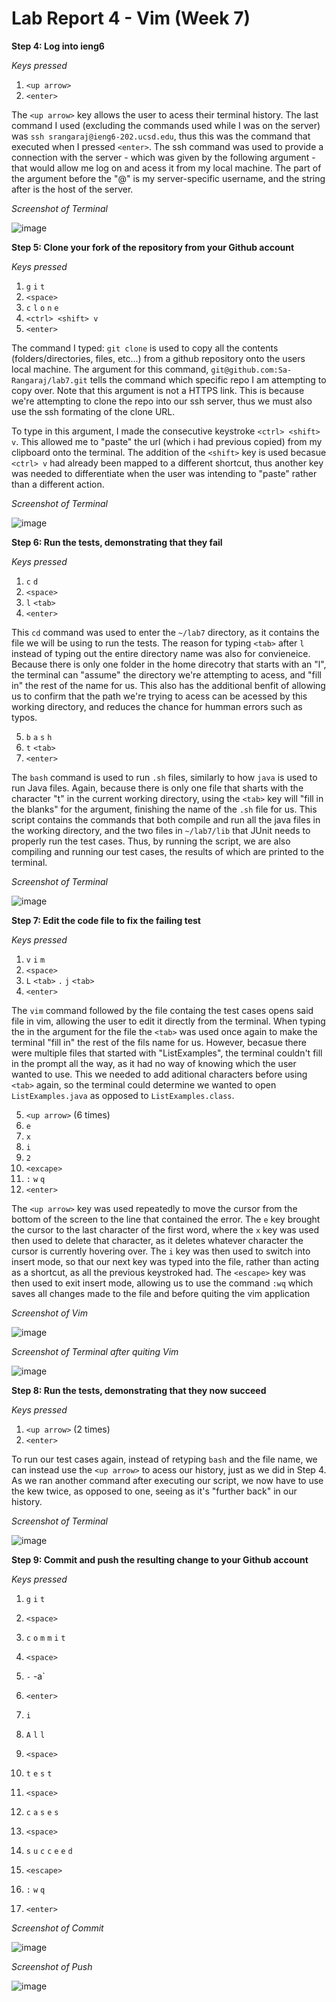 # Lab Report 4 - Vim (Week 7)

**Step 4: Log into ieng6**

*Keys pressed* 
1. `<up arrow>`
2. `<enter>`

The `<up arrow>` key allows the user to acess their terminal history. The last command I used (excluding the commands used while I was on the server) was `ssh srangaraj@ieng6-202.ucsd.edu`, thus this was the command that executed when I pressed `<enter>`. The ssh command was used to provide a connection with the server - which was given by the following argument - that would allow me log on and acess it from my local machine. The part of the argument before the "@" is my server-specific username, and the string after is the host of the server. 

*Screenshot of Terminal* 

![image](https://github.com/Sa-Rangaraj/cse15l-lab-reports/assets/158000497/f5e02f6a-2230-41b3-8c9e-ad6b330f2454)



**Step 5: Clone your fork of the repository from your Github account**

*Keys pressed*  
1. `g` `i` `t`
2. `<space>`
3. `c` `l` `o` `n` `e`
4. `<ctrl> <shift> v`
5. `<enter>`

The command I typed: `git clone` is used to copy all the contents (folders/directories, files, etc...) from a github repository onto the users local machine. The argument for this command, `git@github.com:Sa-Rangaraj/lab7.git` tells the command which specific repo I am attempting to copy over. Note that this argument is not a HTTPS link. This is because we're attempting to clone the repo into our ssh server, thus we must also use the ssh formating of the clone URL.

To type in this argument, I made the consecutive keystroke `<ctrl> <shift> v`. This allowed me to "paste" the url (which i had previous copied) from my clipboard onto the terminal. The addition of the `<shift>` key is used becasue `<ctrl> v` had already been mapped to a different shortcut, thus another key was needed to differentiate when the user was intending to "paste" rather than a different action. 

*Screenshot of Terminal* 

![image](https://github.com/Sa-Rangaraj/cse15l-lab-reports/assets/158000497/98919d94-cb3f-403d-bb73-d19b4996acff)



**Step 6: Run the tests, demonstrating that they fail**

*Keys pressed*
1. `c` `d`
2. `<space>`
3. `l` `<tab>`
4. `<enter>`

This `cd` command was used to enter the `~/lab7` directory, as it contains the file we will be using to run the tests. The reason for typing `<tab>` after `l` instead of typing out the entire directory name was also for convieneice. Because there is only one folder in the home direcotry that starts with an "l", the terminal can "assume" the directory we're attempting to acess, and "fill in" the rest of the name for us. This also has the additional benfit of allowing us to confirm that the path we're trying to acess can be acessed by this working directory, and reduces the chance for humman errors such as typos. 

5. `b` `a` `s` `h` 
6. `t` `<tab>`
8. `<enter>`

The `bash` command is used to run `.sh` files, similarly to how `java` is used to run Java files. Again, because there is only one file that sharts with the character "t" in the current working directory, using the `<tab>` key will "fill in the blanks" for the argument, finishing the name of the `.sh` file for us. This script contains the commands that both compile and run all the java files in the working directory, and the two files in `~/lab7/lib` that JUnit needs to properly run the test cases. Thus, by running the script, we are also compiling and running our test cases, the results of which are printed to the terminal. 

*Screenshot of Terminal* 

![image](https://github.com/Sa-Rangaraj/cse15l-lab-reports/assets/158000497/3adcc61f-cda6-440b-9512-160edca42a60)




**Step 7: Edit the code file to fix the failing test**

*Keys pressed*
1. `v` `i` `m`
2. `<space>`
3. `L` `<tab>` `.` `j` `<tab>`
4. `<enter>`

The `vim` command followed by the file containg the test cases opens said file in vim, allowing the user to edit it directly from the terminal. When typing the in the argument for the file the `<tab>` was used once again to make the terminal "fill in" the rest of the fils name for us. However, becasue there were multiple files that started with "ListExamples", the terminal couldn't fill in the prompt all the way, as it had no way of knowing which the user wanted to use. This we needed to add aditional characters before using `<tab>` again, so the terminal could determine we wanted to open `ListExamples.java` as opposed to `ListExamples.class`.

5. `<up arrow>` (6 times)
6. `e`
7. `x`
8. `i`
9. `2`
10. `<excape>`
11. `:` `w` `q`
12. `<enter>`

The `<up arrow>` key was used repeatedly to move the cursor from the bottom of the screen to the line that contained the error. The `e` key brought the cursor to the last character of the first word, where the `x` key was used then used to delete that character, as it deletes whatever character the cursor is currently hovering over. The `i` key was then used to switch into insert mode, so that our next key was typed into the file, rather than acting as a shortcut, as all the previous keystroked had. The `<escape>` key was then used to exit insert mode, allowing us to use the command `:wq` which saves all changes made to the file and before quiting the vim application

*Screenshot of Vim* 

![image](https://github.com/Sa-Rangaraj/cse15l-lab-reports/assets/158000497/9b5866cb-cf84-4fb4-931f-157a7e198d77)

*Screenshot of Terminal after quiting Vim* 

![image](https://github.com/Sa-Rangaraj/cse15l-lab-reports/assets/158000497/6ac2c217-ea60-4b59-be31-381b9f28793e)



**Step 8: Run the tests, demonstrating that they now succeed**

*Keys pressed*
1. `<up arrow>` (2 times)
2. `<enter>`

To run our test cases again, instead of retyping `bash` and the file name, we can instead use the `<up arrow>` to acess our history, just as we did in Step 4. As we ran another command after executing our script, we now have to use the kew twice, as opposed to one, seeing as it's "further back" in our history. 

*Screenshot of Terminal* 

![image](https://github.com/Sa-Rangaraj/cse15l-lab-reports/assets/158000497/e477a845-4e3b-42e5-a527-5eea426cce68)



**Step 9: Commit and push the resulting change to your Github account**

*Keys pressed*
1. `g` `i` `t`
2. `<space>`
3. `c` `o` `m` `m` `i` `t`
4. `<space>`
5. `-` -a`
6. `<enter>`


7. `i`
8. `A` `l` `l`
9. `<space>`
10. `t` `e` `s` `t`
11. `<space>`
12. `c` `a` `s` `e` `s`
13. `<space>`
14. `s` `u` `c` `c` `e` `e` `d`
15. `<escape>`
16. `:` `w` `q`
12. `<enter>`



*Screenshot of Commit* 

![image](https://github.com/Sa-Rangaraj/cse15l-lab-reports/assets/158000497/a56eb32d-d419-4965-b6fa-c9fa19b858b6)

*Screenshot of Push*

![image](https://github.com/Sa-Rangaraj/cse15l-lab-reports/assets/158000497/2577f90c-5181-402f-9e95-520b467e4016)


